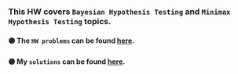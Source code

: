 

### This HW covers ```Bayesian Hypothesis Testing``` and ```Minimax Hypothesis Testing``` topics. 

#### :purple_circle: **The `HW problems` can be found [here](https://github.com/fnoorzad/Detection-and-Estimation-Theory/blob/9dfbf381beea1493651e77cd136c171c89e223d3/HW/1/HW%201.pdf).**
#### :purple_circle: **My `solutions` can be found [here](https://github.com/fnoorzad/Detection-and-Estimation-Theory/blob/9dfbf381beea1493651e77cd136c171c89e223d3/HW/1/My%20Solutions%201.pdf).**



